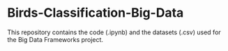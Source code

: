 # Birds-Classification-Big-Data
This repository contains the code (.ipynb) and the datasets (.csv) used for the Big Data Frameworks project.  
